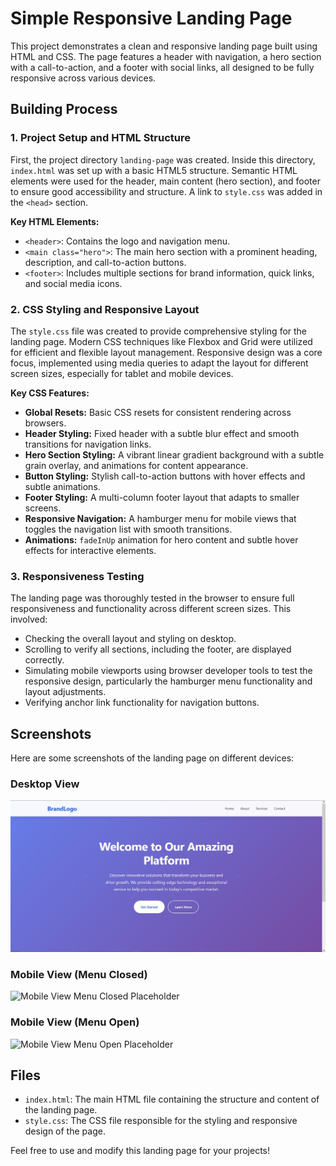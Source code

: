 # Simple Responsive Landing Page

This project demonstrates a clean and responsive landing page built using HTML and CSS. The page features a header with navigation, a hero section with a call-to-action, and a footer with social links, all designed to be fully responsive across various devices.

## Building Process

### 1. Project Setup and HTML Structure

First, the project directory `landing-page` was created. Inside this directory, `index.html` was set up with a basic HTML5 structure. Semantic HTML elements were used for the header, main content (hero section), and footer to ensure good accessibility and structure. A link to `style.css` was added in the `<head>` section.

**Key HTML Elements:**
- `<header>`: Contains the logo and navigation menu.
- `<main class="hero">`: The main hero section with a prominent heading, description, and call-to-action buttons.
- `<footer>`: Includes multiple sections for brand information, quick links, and social media icons.

### 2. CSS Styling and Responsive Layout

The `style.css` file was created to provide comprehensive styling for the landing page. Modern CSS techniques like Flexbox and Grid were utilized for efficient and flexible layout management. Responsive design was a core focus, implemented using media queries to adapt the layout for different screen sizes, especially for tablet and mobile devices.

**Key CSS Features:**
- **Global Resets:** Basic CSS resets for consistent rendering across browsers.
- **Header Styling:** Fixed header with a subtle blur effect and smooth transitions for navigation links.
- **Hero Section Styling:** A vibrant linear gradient background with a subtle grain overlay, and animations for content appearance.
- **Button Styling:** Stylish call-to-action buttons with hover effects and subtle animations.
- **Footer Styling:** A multi-column footer layout that adapts to smaller screens.
- **Responsive Navigation:** A hamburger menu for mobile views that toggles the navigation list with smooth transitions.
- **Animations:** `fadeInUp` animation for hero content and subtle hover effects for interactive elements.

### 3. Responsiveness Testing

The landing page was thoroughly tested in the browser to ensure full responsiveness and functionality across different screen sizes. This involved:
- Checking the overall layout and styling on desktop.
- Scrolling to verify all sections, including the footer, are displayed correctly.
- Simulating mobile viewports using browser developer tools to test the responsive design, particularly the hamburger menu functionality and layout adjustments.
- Verifying anchor link functionality for navigation buttons.

## Screenshots

Here are some screenshots of the landing page on different devices:

### Desktop View

<img src="./hero.jpg" >

### Mobile View (Menu Closed)

![Mobile View Menu Closed Placeholder](path/to/your/mobile-closed-screenshot.png)

### Mobile View (Menu Open)

![Mobile View Menu Open Placeholder](path/to/your/mobile-open-screenshot.png)

## Files

- `index.html`: The main HTML file containing the structure and content of the landing page.
- `style.css`: The CSS file responsible for the styling and responsive design of the page.

Feel free to use and modify this landing page for your projects!

